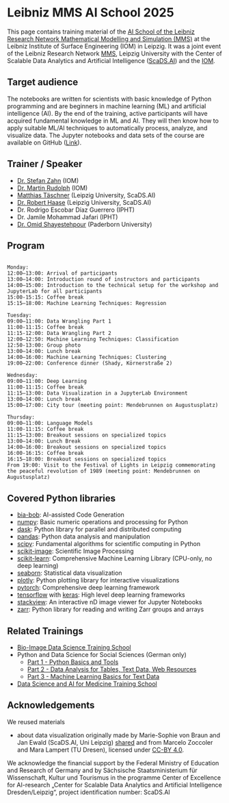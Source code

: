 # Leibniz MMS AI School 2025

This page contains training material of the [AI School of the Leibniz Research Network Mathematical Modelling and Simulation (MMS)](https://aischool.iom-leipzig.de/) at the Leibniz Institute of Surface Engineering (IOM) in Leipzig. It was a joint event of the Leibniz Research Network [MMS](https://www.wias-berlin.de/research/Leibniz-MMS/index.jsp?lang=0), Leipzig University with the Center of Scalable Data Analytics and Artificial Intelligence ([ScaDS.AI](https://scads.ai/)) and the [IOM](https://www.iom-leipzig.de/index.html). 

## Target audience

The notebooks are written for scientists with basic knowledge of Python programming and are beginners in machine learning (ML) and artificial intelligence (AI). By the end of the training, active participants will have acquired fundamental knowledge in ML and AI. They will then know how to apply suitable ML/AI techniques to automatically process, analyze, and visualize data. The Jupyter notebooks and data sets of the course are available on GitHub ([Link](https://github.com/ScaDS/ai-school-iom-2025)).

## Trainer / Speaker

* [Dr. Stefan Zahn](https://www.iom-leipzig.de/en/stefan-zahn.html) (IOM)
* [Dr. Martin Rudolph](https://www.iom-leipzig.de/en/martin-rudolph.html) (IOM)
* [Matthias Täschner](https://www.uni-leipzig.de/personenprofil/mitarbeiter/matthias-taeschner) (Leipzig University, ScaDS.AI)
* [Dr. Robert Haase](https://haesleinhuepf.github.io/) (Leipzig University, ScaDS.AI)
* Dr. Rodrigo Escobar Díaz Guerrero (IPHT)
* Dr. Jamile Mohammad Jafari (IPHT)
* [Dr. Omid Shayestehpour](https://www.uni-paderborn.de/en/person/114187) (Paderborn University)

## Program

```

Monday:
12:00–13:00: Arrival of participants
13:00–14:00: Introduction round of instructors and participants
14:00–15:00: Introduction to the technical setup for the workshop and JupyterLab for all participants
15:00-15:15: Coffee break
15:15–18:00: Machine Learning Techniques: Regression

Tuesday:
09:00–11:00: Data Wrangling Part 1
11:00-11:15: Coffee break
11:15-12:00: Data Wrangling Part 2
12:00–12:50: Machine Learning Techniques: Classification
12:50-13:00: Group photo
13:00–14:00: Lunch break
14:00–16:00: Machine Learning Techniques: Clustering
19:00–22:00: Conference dinner (Shady, Körnerstraße 2)

Wednesday:
09:00–11:00: Deep Learning
11:00-11:15: Coffee break
11:15–13:00: Data Visualization in a JupyterLab Environment
13:00–14:00: Lunch break
15:00–17:00: City tour (meeting point: Mendebrunnen on Augustusplatz)

Thursday:
09:00–11:00: Language Models
11:00-11:15: Coffee break
11:15–13:00: Breakout sessions on specialized topics
13:00–14:00: Lunch Break
14:00–16:00: Breakout sessions on specialized topics
16:00-16:15: Coffee break
16:15–18:00: Breakout sessions on specialized topics
From 19:00: Visit to the Festival of Lights in Leipzig commemorating the peaceful revolution of 1989 (meeting point: Mendebrunnen on Augustusplatz)

```

## Covered Python libraries

* [bia-bob](https://github.com/haesleinhuepf/bia-bob): AI-assisted Code Generation
* [numpy](https://numpy.org/): Basic numeric operations and processing for Python
* [dask](https://github.com/dask/dask): Python library for parallel and distributed computing
* [pandas](https://pandas.pydata.org/): Python data analysis and manipulation
* [scipy](https://scipy.org/): Fundamental algorithms for scientific computing in Python
* [scikit-image](https://scikit-image.org/): Scientific Image Processing
* [scikit-learn](https://scikit-learn.org/): Comprehensive Machine Learning Library (CPU-only, no deep learning)
* [seaborn](https://seaborn.pydata.org/): Statistical data visualization
* [plotly](https://github.com/plotly/plotly.py): Python plotting library for interactive visualizations
* [pytorch](https://docs.pytorch.org/tutorials/intro.html): Comprehensive deep learning framework
* [tensorflow](https://www.tensorflow.org/) with [keras](https://keras.io/): High level deep learning frameworks
* [stackview](https://github.com/haesleinhuepf/stackview): An interactive nD image viewer for Jupyter Notebooks
* [zarr](https://zarr.dev/): Python library for reading and writing Zarr groups and arrays

## Related Trainings

* [Bio-Image Data Science Training School](https://scads.github.io/BIDS-training-2024/intro.html)
* Python and Data Science for Social Sciences (German only)
  * [Part 1 - Python Basics and Tools](https://come2data.gp.hrz.tu-chemnitz.de/c2d_ap5/training_materials/lp24_python4pilot.social/lp24_python_basics/intro.html)
  * [Part 2 - Data Analysis for Tables, Text Data, Web Resources](https://lp24-python-data-analysis-come2data-c2d-ap5-trai-e96070d6a3286b.gp.hrz.tu-chemnitz.de/intro.html)
  * [Part 3 - Machine Learning Basics for Text Data](https://lp24-python-and-ml-come2data-c2d-ap5-training-ma-22b48e9ada58f0.gp.hrz.tu-chemnitz.de/intro.html)
* [Data Science and AI for Medicine Training School](https://scads.github.io/ai4medicine-2025/intro.html)

## Acknowledgements 

We reused materials
* about data visualization originally made by Marie-Sophie von Braun and Jan Ewald (ScaDS.AI, Uni Leipzig) [shared](https://github.com/ScaDS/BIDS-training-2024) and from Marcelo Zoccoler and Mara Lampert (TU Dresen), licensed under [CC-BY 4.0](https://creativecommons.org/licenses/by/4.0/deed.en).


We acknowledge the financial support by the Federal Ministry of Education and Research of Germany and by Sächsische Staatsministerium für Wissenschaft, Kultur und Tourismus in the programme Center of Excellence for AI-research „Center for Scalable Data Analytics and Artificial Intelligence Dresden/Leipzig“, project identification number: ScaDS.AI
